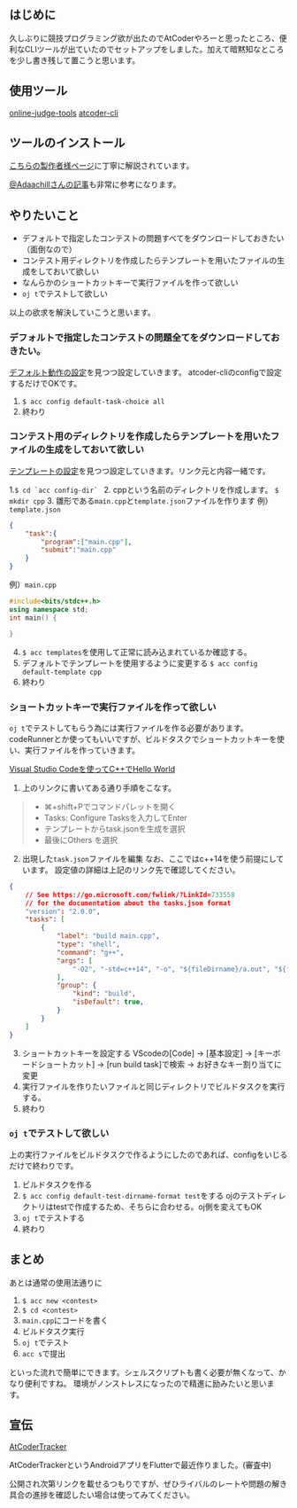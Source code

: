 ## はじめに
久しぶりに競技プログラミング欲が出たのでAtCoderやろーと思ったところ、便利なCLIツールが出ていたのでセットアップをしました。加えて暗黙知なところを少し書き残して置こうと思います。

## 使用ツール
[online-judge-tools](https://github.com/kmyk/online-judge-tools)
[atcoder-cli](https://github.com/Tatamo/atcoder-cli)

## ツールのインストール

[こちらの製作者様ページ](http://tatamo.81.la/blog/2018/12/07/atcoder-cli-installation-guide/)に丁寧に解説されています。

[@Adaachillさんの記事](https://qiita.com/Adaachill/items/3d4ddad56c5c2cc372cd)も非常に参考になります。

## やりたいこと
- デフォルトで指定したコンテストの問題すべてをダウンロードしておきたい（面倒なので）
- コンテスト用ディレクトリを作成したらテンプレートを用いたファイルの生成をしておいて欲しい
- なんらかのショートカットキーで実行ファイルを作って欲しい
- `oj t`でテストして欲しい

以上の欲求を解決していこうと思います。

### デフォルトで指定したコンテストの問題全てをダウンロードしておきたい。

[デフォルト動作の設定](http://tatamo.81.la/blog/2018/12/07/atcoder-cli-tutorial/)を見つつ設定していきます。
atcoder-cliのconfigで設定するだけでOKです。

1. `$ acc config default-task-choice all`
2. 終わり

### コンテスト用のディレクトリを作成したらテンプレートを用いたファイルの生成をしておいて欲しい

[テンプレートの設定](http://tatamo.81.la/blog/2018/12/07/atcoder-cli-tutorial/)を見つつ設定していきます。リンク元と内容一緒です。

1.``$ cd `acc config-dir` ``
2. cppという名前のディレクトリを作成します。
`$ mkdir cpp`
3. 雛形である`main.cpp`と`template.json`ファイルを作ります
例）`template.json`
```json
{
    "task":{
        "program":["main.cpp"],
        "submit":"main.cpp"
    }
}
```
例）`main.cpp`
```cpp
#include<bits/stdc++.h>
using namespace std;
int main() {

}
```

4. `$ acc templates`を使用して正常に読み込まれているか確認する。
5. デフォルトでテンプレートを使用するように変更する
`$ acc config default-template cpp`
6. 終わり

### ショートカットキーで実行ファイルを作って欲しい

`oj t`でテストしてもらう為には実行ファイルを作る必要があります。codeRunnerとか使ってもいいですが、ビルドタスクでショートカットキーを使い、実行ファイルを作っていきます。

[Visual Studio Codeを使ってC++でHello World](http://tatamo.81.la/blog/2018/12/07/atcoder-cli-tutorial/)

1. 上のリンクに書いてある通り手順をこなす。
>- ⌘+shift+Pでコマンドパレットを開く
>- Tasks: Configure Tasksを入力してEnter
>- テンプレートからtask.jsonを生成を選択
>- 最後にOthers を選択

2. 出現した`task.json`ファイルを編集
なお、ここではc++14を使う前提にしています。
設定値の詳細は上記のリンク先で確認してください。
```json
{
    // See https://go.microsoft.com/fwlink/?LinkId=733558
    // for the documentation about the tasks.json format
    "version": "2.0.0",
    "tasks": [
        {
            "label": "build main.cpp",
            "type": "shell",
            "command": "g++",
            "args": [
                "-O2", "-std=c++14", "-o", "${fileDirname}/a.out", "${file}",
            ],
            "group": {
                "kind": "build",
                "isDefault": true,
            }
        }
    ]
}
```
3. ショートカットキーを設定する
VScodeの[Code] -> [基本設定] -> [キーボードショートカット] -> [run build task]で検索 -> お好きなキー割り当てに変更
4. 実行ファイルを作りたいファイルと同じディレクトリでビルドタスクを実行する。
5. 終わり


### `oj t`でテストして欲しい

上の実行ファイルをビルドタスクで作るようにしたのであれば、configをいじるだけで終わりです。
1. ビルドタスクを作る
2. `$ acc config default-test-dirname-format test`をする
ojのテストディレクトリはtestで作成するため、そちらに合わせる。oj側を変えてもOK
3. `oj t`でテストする
4. 終わり

## まとめ

あとは通常の使用法通りに
1. `$ acc new <contest>`
2. `$ cd <contest>`
3. `main.cpp`にコードを書く
4. ビルドタスク実行
5. `oj t`でテスト
6. `acc s`で提出

といった流れで簡単にできます。シェルスクリプトも書く必要が無くなって、かなり便利ですね。
環境がノンストレスになったので精進に励みたいと思います。

## 宣伝

[AtCoderTracker](https://github.com/Javateaboy/tracker_status_atcoder)

AtCoderTrackerというAndroidアプリをFlutterで最近作りました。(審査中)

公開され次第リンクを載せるつもりですが、ぜひライバルのレートや問題の解き具合の進捗を確認したい場合は使ってみてください。